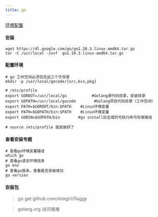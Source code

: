 ```yaml
---
title: go
---
```

[环境配置](https://www.cnblogs.com/huangeh/p/14331987.html)

####  安装

```shell
wget https://dl.google.com/go/go1.10.3.linux-amd64.tar.gz
tar -C /usr/local -zxvf  go1.10.3.linux-amd64.tar.gz
```

#### 配置环境

```shell
# go 工作空间必须包含这三个子目录
mkdir -p /usr/local/gocode/{src,bin,pkg}

# /etc/profile
export GOROOT=/usr/local/go           #Golang源代码目录，安装目录
export GOPATH=/usr/local/gocode        #Golang项目代码目录（工作空间）
export PATH=$GOROOT/bin:$PATH    #Linux环境变量
export PATH=$GOPATH/bin:$PATH    #Linux环境变量
export GOBIN=$GOPATH/bin        #go install后生成的可执行命令存放路径

# source /etc/profile 就安装好了
```
#### 查看安装专题
```shell
# 查看go环境变量路径
which go
# 查看go语言环境信息
go env
# 查看go版本，查看是否安装成功
go version
```
#### 安装包
> go get github.com/integrii/flaggy 

> golang.org 访问艰难
